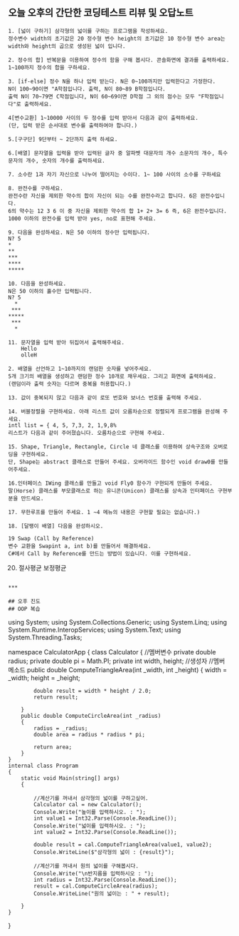 ## 오늘 오후의 간단한 코딩테스트 리뷰 및 오답노트
~~~
1. [넓이 구하기] 삼각형의 넓이를 구하는 프로그램을 작성하세요.
정수변수 width의 초기값은 20 정수형 변수 height의 초기값은 10 정수형 변수 area는 width와 height의 곱으로 생성된 넓이 입니다.
~~~
~~~
2. 정수의 합] 반복문을 이용하여 정수의 함을 구해 봅시다. 콘솔화면에 결과를 출력하세요.
1~100까지 정수의 합을 구하세요.
~~~
~~~
3. [if-else] 정수 N을 하나 입력 받는다. N은 0~100까지만 입력한다고 가정한다.
N이 100~90이면 "A학점입니다. 출력, N이 80~89 B학점입니다.
출력 N이 70~79면 C학점입니다, N이 60~69이면 D학점 그 외의 점수는 모두 "F학점입니다"로 출력하세요.
~~~
~~~
4[변수교환] 1~10000 사이의 두 정수를 입력 받아서 다음과 같이 출력하세요.
(단, 입력 받은 순서대로 변수를 출력하여야 합니다.)
~~~
~~~
5.[구구단] 9단부터 ~ 2단까지 출력 하세요.
~~~
~~~
6.[배열] 문자열을 입력을 받아 입력된 글자 중 알파벳 대문자의 개수 소문자의 개수, 특수문자의 개수, 숫자의 개수를 출력하세요.
~~~
~~~
7. 소수란 1과 자기 자신으로 나누어 떨어지는 수이다. 1~ 100 사이의 소수를 구하세요
~~~
~~~
8. 완전수를 구하세요.
완전수란 자신을 제외한 약수의 합이 자신이 되는 수를 완전수라고 합니다. 6은 완전수입니다.
6의 약수는 12 3 6 이 중 자신을 제외한 약수의 합 1+ 2+ 3= 6 즉, 6은 완전수입니다.
1000 이하의 완전수를 입력 받아 yes, no로 표현해 주세요.
~~~
~~~
9. 다음을 완성하세요. N은 50 이하의 정수만 입력됩니다.
N? 5
*
**
***
****
*****
~~~
~~~
10. 다음을 완성하세요.
N은 50 이하의 홀수만 입력됩니다.
N? 5
  *
 ***
*****
 ***
  *
~~~
~~~
11. 문자열을 입력 받아 뒤집어서 출력해주세요.
    Hello
    olleH
~~~
```
2. 배열을 선언하고 1~10까지의 랜덤한 숫자를 넣어주세요.
5개 크기의 배열을 생성하고 랜덤한 정수 10개로 채우세요. 그리고 화면에 출력하세요.
(랜덤이라 출력 숫자는 다르며 중복을 허용합니다.)
```
```
13. 값이 중복되지 않고 다음과 같이 로또 번호와 보너스 번호를 출력해 주세요.
```
```
14. 버블정렬을 구현하세요. 아래 리스트 값이 오름차순으로 정렬되게 프로그램을 완성해 주세요.
intl list = { 4, 5, 7,3, 2, 1,9,8%
리스트가 다음과 같이 주어졌습니다. 오름차순으로 구현해 주세요.
```
```
15. Shape, Triangle, Rectangle, Circle 네 클래스를 이용하여 상속구조와 오버로딩을 구현하세요.
단, Shape는 abstract 클래스로 만들어 주세요. 오버라이드 함수인 void draw0를 만들어주세요.
```
```
16.인터페이스 IWing 클래스를 만들고 void Fly0 함수가 구현되게 만들어 주세요.
말(Horse) 클래스를 부모클래스로 하는 유니콘(Unicon) 클래스를 상속과 인터페이스 구현부분을 만드세요.
```
```
17. 무한루프를 만들어 주세요. 1 ~4 메뉴의 내용은 구현할 필요는 없습니다.)
```
```
18. [달팽이 배열] 다음을 완성하시오.
```
```
19 Swap (Call by Reference)
변수 교환을 Swapint a, int b)를 만들어서 해결하세요.
C#에서 Call by Reference를 만드는 방법이 있습니다. 이를 구현하세요.
```
20. 절사평균 보정평균
```

***

## 오후 진도
## OOP 복습
```
using System;
using System.Collections.Generic;
using System.Linq;
using System.Runtime.InteropServices;
using System.Text;
using System.Threading.Tasks;

namespace CalculatorApp
{
    class Calculator
    {
        //멤버변수
        private double radius;
        private double pi = Math.PI;
        private int width, height;
        //생성자
        //멤버 메소드
        public double ComputeTriangleArea(int _width, int _height)
        {
            width = _width;
            height = _height;

            double result = width * height / 2.0;
            return result;

        }
        public double ComputeCircleArea(int _radius)
        {
            radius = _radius;
            double area = radius * radius * pi;

            return area;
        }
    }
    internal class Program
    {
        static void Main(string[] args)
        {

            //계산기를 꺼내서 삼각형의 넓이를 구하고싶어.
            Calculator cal = new Calculator();
            Console.Write("높이를 입력하시오. : ");
            int value1 = Int32.Parse(Console.ReadLine());
            Console.Write("넓이를 입력하시오. : ");
            int value2 = Int32.Parse(Console.ReadLine());

            double result = cal.ComputeTriangleArea(value1, value2);
            Console.WriteLine($"삼각형의 넓이 : {result}");

            //계산기를 꺼내서 원의 넓이를 구해봅시다.
            Console.Write("\n반지름을 입력하시오 : ");
            int radius = Int32.Parse(Console.ReadLine());
            result = cal.ComputeCircleArea(radius);
            Console.WriteLine("원의 넓이는 : " + result);

        }
    }
}
```
